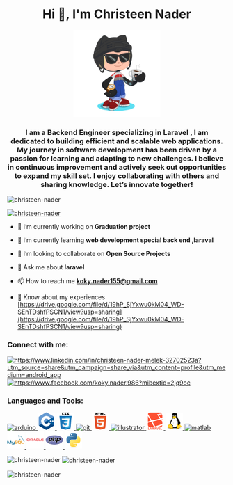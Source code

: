 <h1 align="center">Hi 👋, I'm Christeen Nader</h1>
<div align=center>
        <img src="https://raw.githubusercontent.com/AhmedFathyDev/AhmedFathyDev/main/GitHub.png" alt="GitHub Octocat Drinking a Cup of Coffee" height="200">
    </div>
<h3 align="center">I am a Backend Engineer specializing in Laravel , I am dedicated to building efficient and scalable web applications. My journey in software development has been driven by a passion for learning and adapting to new challenges. I believe in continuous improvement and actively seek out opportunities to expand my skill set. I enjoy collaborating with others and sharing knowledge. Let’s innovate together!
</h3>

<p align="left"> <img src="https://komarev.com/ghpvc/?username=christeen-nader&label=Profile%20views&color=0e75b6&style=flat" alt="christeen-nader" /> </p>

<p align="left"> <a href="https://github.com/ryo-ma/github-profile-trophy"><img src="https://github-profile-trophy.vercel.app/?username=christeen-nader" alt="christeen-nader" /></a> </p>

- 🔭 I’m currently working on **Graduation project**

- 🌱 I’m currently learning **web development special back end ,laraval**

- 👯 I’m looking to collaborate on **Open Source Projects**

- 💬 Ask me about **laravel**

- 📫 How to reach me **koky.nader155@gmail.com**

- 📄 Know about my experiences [https://drive.google.com/file/d/19hP_SjYxwu0kM04_WD-SEnTDshfPSCN1/view?usp=sharing](https://drive.google.com/file/d/19hP_SjYxwu0kM04_WD-SEnTDshfPSCN1/view?usp=sharing)

<h3 align="left">Connect with me:</h3>
<p align="left">
<a href="https://linkedin.com/in/https://www.linkedin.com/in/christeen-nader-melek-32702523a?utm_source=share&utm_campaign=share_via&utm_content=profile&utm_medium=android_app" target="blank"><img align="center" src="https://raw.githubusercontent.com/rahuldkjain/github-profile-readme-generator/master/src/images/icons/Social/linked-in-alt.svg" alt="https://www.linkedin.com/in/christeen-nader-melek-32702523a?utm_source=share&utm_campaign=share_via&utm_content=profile&utm_medium=android_app" height="30" width="40" /></a>
<a href="https://fb.com/https://www.facebook.com/koky.nader.986?mibextid=2jq9oc" target="blank"><img align="center" src="https://raw.githubusercontent.com/rahuldkjain/github-profile-readme-generator/master/src/images/icons/Social/facebook.svg" alt="https://www.facebook.com/koky.nader.986?mibextid=2jq9oc" height="30" width="40" /></a>
</p>

<h3 align="left">Languages and Tools:</h3>
<p align="left"> <a href="https://www.arduino.cc/" target="_blank" rel="noreferrer"> <img src="https://cdn.worldvectorlogo.com/logos/arduino-1.svg" alt="arduino" width="40" height="40"/> </a> <a href="https://www.w3schools.com/cpp/" target="_blank" rel="noreferrer"> <img src="https://raw.githubusercontent.com/devicons/devicon/master/icons/cplusplus/cplusplus-original.svg" alt="cplusplus" width="40" height="40"/> </a> <a href="https://www.w3schools.com/css/" target="_blank" rel="noreferrer"> <img src="https://raw.githubusercontent.com/devicons/devicon/master/icons/css3/css3-original-wordmark.svg" alt="css3" width="40" height="40"/> </a> <a href="https://git-scm.com/" target="_blank" rel="noreferrer"> <img src="https://www.vectorlogo.zone/logos/git-scm/git-scm-icon.svg" alt="git" width="40" height="40"/> </a> <a href="https://www.w3.org/html/" target="_blank" rel="noreferrer"> <img src="https://raw.githubusercontent.com/devicons/devicon/master/icons/html5/html5-original-wordmark.svg" alt="html5" width="40" height="40"/> </a> <a href="https://www.adobe.com/in/products/illustrator.html" target="_blank" rel="noreferrer"> <img src="https://www.vectorlogo.zone/logos/adobe_illustrator/adobe_illustrator-icon.svg" alt="illustrator" width="40" height="40"/> </a> <a href="https://laravel.com/" target="_blank" rel="noreferrer"> <img src="https://raw.githubusercontent.com/devicons/devicon/master/icons/laravel/laravel-plain-wordmark.svg" alt="laravel" width="40" height="40"/> </a> <a href="https://www.linux.org/" target="_blank" rel="noreferrer"> <img src="https://raw.githubusercontent.com/devicons/devicon/master/icons/linux/linux-original.svg" alt="linux" width="40" height="40"/> </a> <a href="https://www.mathworks.com/" target="_blank" rel="noreferrer"> <img src="https://upload.wikimedia.org/wikipedia/commons/2/21/Matlab_Logo.png" alt="matlab" width="40" height="40"/> </a> <a href="https://www.mysql.com/" target="_blank" rel="noreferrer"> <img src="https://raw.githubusercontent.com/devicons/devicon/master/icons/mysql/mysql-original-wordmark.svg" alt="mysql" width="40" height="40"/> </a> <a href="https://www.oracle.com/" target="_blank" rel="noreferrer"> <img src="https://raw.githubusercontent.com/devicons/devicon/master/icons/oracle/oracle-original.svg" alt="oracle" width="40" height="40"/> </a> <a href="https://www.php.net" target="_blank" rel="noreferrer"> <img src="https://raw.githubusercontent.com/devicons/devicon/master/icons/php/php-original.svg" alt="php" width="40" height="40"/> </a> <a href="https://www.python.org" target="_blank" rel="noreferrer"> <img src="https://raw.githubusercontent.com/devicons/devicon/master/icons/python/python-original.svg" alt="python" width="40" height="40"/> </a> </p>

<p><img align="left" src="https://github-readme-stats.vercel.app/api/top-langs?username=christeen-nader&show_icons=true&locale=en&layout=compact" alt="christeen-nader" /></p>

<p>&nbsp;<img align="center" src="https://github-readme-stats.vercel.app/api?username=christeen-nader&show_icons=true&locale=en" alt="christeen-nader" /></p>

<p><img align="center" src="https://github-readme-streak-stats.herokuapp.com/?user=christeen-nader&" alt="christeen-nader" /></p>
